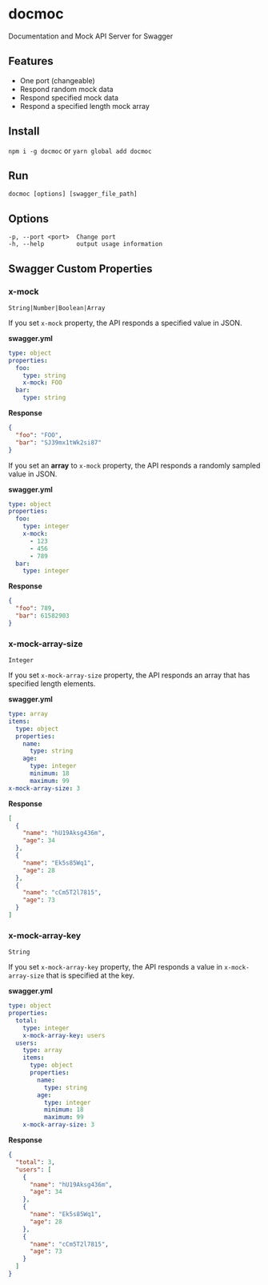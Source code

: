 # docmoc
Documentation and Mock API Server for Swagger



## Features

* One port (changeable)
* Respond random mock data
* Respond specified mock data
* Respond a specified length mock array



## Install
`npm i -g docmoc` or `yarn global add docmoc`



## Run
`docmoc [options] [swagger_file_path]`



## Options

```
-p, --port <port>  Change port
-h, --help         output usage information
```



## Swagger Custom Properties

### x-mock
`String|Number|Boolean|Array`

If you set `x-mock` property, the API responds a specified value in JSON.

**swagger.yml**

```yaml
type: object
properties:
  foo:
    type: string
    x-mock: FOO
  bar:
    type: string
```

**Response**

```json
{
  "foo": "FOO",
  "bar": "SJ39mx1tWk2si87"
}
```

If you set an **array** to `x-mock` property, the API responds a randomly sampled value in JSON.

**swagger.yml**

```yaml
type: object
properties:
  foo:
    type: integer
    x-mock:
      - 123
      - 456
      - 789
  bar:
    type: integer
```

**Response**

```json
{
  "foo": 789,
  "bar": 61582903
}
```

### x-mock-array-size
`Integer`

If you set `x-mock-array-size` property, the API responds an array that has specified length elements.

**swagger.yml**

```yaml
type: array
items:
  type: object
  properties:
    name:
      type: string
    age:
      type: integer
      minimum: 18
      maximum: 99
x-mock-array-size: 3
```

**Response**

```json
[
  {
    "name": "hU19Aksg436m",
    "age": 34
  },
  {
    "name": "Ek5s85Wq1",
    "age": 28
  },
  {
    "name": "cCm5T2l7815",
    "age": 73
  }
]
```

### x-mock-array-key
`String`

If you set `x-mock-array-key` property, the API responds a value in `x-mock-array-size` that is specified at the key.

**swagger.yml**

```yaml
type: object
properties:
  total:
    type: integer
    x-mock-array-key: users
  users:
    type: array
    items:
      type: object
      properties:
        name:
          type: string
        age:
          type: integer
          minimum: 18
          maximum: 99
    x-mock-array-size: 3
```

**Response**

```json
{
  "total": 3,
  "users": [
    {
      "name": "hU19Aksg436m",
      "age": 34
    },
    {
      "name": "Ek5s85Wq1",
      "age": 28
    },
    {
      "name": "cCm5T2l7815",
      "age": 73
    }
  ]
}
```
